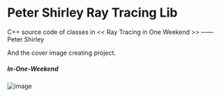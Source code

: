 # Peter Shirley Ray Tracing Lib

C++ source code of classes in << Ray Tracing in One Weekend >> —— Peter Shirley

And the cover image creating project.

##### In-One-Weekend

![image](https://github.com/DanielDFY/Peter-Shirley-Ray-Tracing-Lib/In-One-Weekend-cover-image-creating/Output.png)


